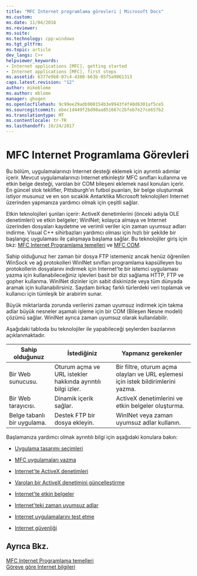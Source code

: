 ```yaml
---
title: "MFC Internet programlama görevleri | Microsoft Docs"
ms.custom: 
ms.date: 11/04/2016
ms.reviewer: 
ms.suite: 
ms.technology: cpp-windows
ms.tgt_pltfrm: 
ms.topic: article
dev_langs: C++
helpviewer_keywords:
- Internet applications [MFC], getting started
- Internet applications [MFC], first steps
ms.assetid: 6377e9b8-07c4-4380-b63b-05f5a9061313
caps.latest.revision: "12"
author: mikeblome
ms.author: mblome
manager: ghogen
ms.openlocfilehash: 9c99ee29adb900154b3e9943f4f40d6301af5ce5
ms.sourcegitcommit: ebec1d449f2bd98aa851667c2bfeb7e27ce657b2
ms.translationtype: MT
ms.contentlocale: tr-TR
ms.lasthandoff: 10/24/2017
---
```

# <a name="mfc-internet-programming-tasks"></a>MFC Internet Programlama Görevleri
Bu bölüm, uygulamalarınızı Internet desteği eklemek için ayrıntılı adımlar içerir. Mevcut uygulamalarınızı Internet etkinleştir MFC sınıfları kullanma ve etkin belge desteği, varolan bir COM bileşeni eklemek nasıl konuları içerir. En güncel stok teklifler, Pittsburgh'ın futbol puanları, bir belge oluşturmak istiyor musunuz ve en son sıcaklık Antarktika Microsoft teknolojileri Internet üzerinden yapmanıza yardımcı olmak için çeşitli sağlar.  
  
 Etkin teknolojileri şunları içerir: ActiveX denetimlerini (önceki adıyla OLE denetimleri) ve etkin belgeler; WinINet; kolayca almaya ve Internet üzerinden dosyaları kaydetme ve verimli veriler için zaman uyumsuz adları indirme. Visual C++ sihirbazları yardımcı olması için hızlı bir şekilde bir başlangıç uygulaması ile çalışmaya başlama sağlar. Bu teknolojiler giriş için bkz: [MFC Internet Programlama temelleri](../mfc/mfc-internet-programming-basics.md) ve [MFC COM](../mfc/mfc-com.md).  
  
 Sahip olduğunuz her zaman bir dosya FTP istemeniz ancak henüz öğrenilen WinSock ve ağ protokolleri WinINet sınıfları programlama kapsülleyen bu protokollerin dosyalarını indirmek için Internet'te bir istemci uygulaması yazma için kullanabileceğiniz işlevleri basit bir dizi sağlama HTTP, FTP ve gopher kullanma. WinINet dizinler için sabit diskinizde veya tüm dünyada aramak için kullanabilirsiniz. Saydam birkaç farklı türlerdeki veri toplamak ve kullanıcı için tümleşik bir arabirim sunar.  
  
 Büyük miktarlarda zorunda verilerini zaman uyumsuz indirmek için takma adlar büyük nesneler aşamalı işleme için bir COM (Bileşen Nesne modeli) çözümü sağlar. WinINet ayrıca zaman uyumsuz olarak kullanılabilir.  
  
 Aşağıdaki tabloda bu teknolojiler ile yapabileceği şeylerden bazılarının açıklanmaktadır.  
  
|Sahip olduğunuz|İstediğiniz|Yapmanız gerekenler|  
|--------------|-----------------|----------------|  
|Bir Web sunucusu.|Oturum açma ve URL istekler hakkında ayrıntılı bilgi izler.|Bir filtre, oturum açma olayları ve URL eşlemesi için istek bildirimlerini yazma.|  
|Bir Web tarayıcısı.|Dinamik içerik sağlar.|ActiveX denetimlerini ve etkin belgeler oluşturma.|  
|Belge tabanlı bir uygulama.|Destek FTP bir dosya ekleyin.|WinINet veya zaman uyumsuz adlar kullanın.|  
  
 Başlamanıza yardımcı olmak ayrıntılı bilgi için aşağıdaki konulara bakın:  
  
-   [Uygulama tasarımı seçimleri](../mfc/application-design-choices.md)  
  
-   [MFC uygulamaları yazma](../mfc/writing-mfc-applications.md)  
  
-   [Internet'te ActiveX denetimleri](../mfc/activex-controls-on-the-internet.md)  
  
-   [Varolan bir ActiveX denetimini güncelleştirme](../mfc/upgrading-an-existing-activex-control.md)  
  
-   [Internet'te etkin belgeler](../mfc/active-documents-on-the-internet.md)  
  
-   [Internet'teki zaman uyumsuz adlar](../mfc/asynchronous-monikers-on-the-internet.md)  
  
-   [Internet uygulamalarını test etme](../mfc/testing-internet-applications.md)  
  
-   [Internet güvenliği](../mfc/internet-security-cpp.md)  
  
## <a name="see-also"></a>Ayrıca Bkz.  
 [MFC Internet Programlama temelleri](../mfc/mfc-internet-programming-basics.md)   
 [Göreve göre Internet bilgileri](../mfc/internet-information-by-task.md)

